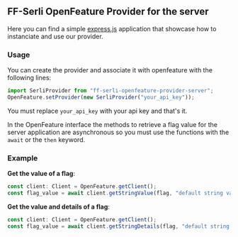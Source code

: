 ## FF-Serli OpenFeature Provider for the server
Here you can find a simple [express.js](https://expressjs.com/) application that showcase how to instanciate and use our provider.

### Usage
You can create the provider and associate it with openfeature with the following lines:
```js
import SerliProvider from "ff-serli-openfeature-provider-server";
OpenFeature.setProvider(new SerliProvider("your_api_key"));
```
You must replace `your_api_key` with your api key and that's it.

In the OpenFeature interface the methods to retrieve a flag value for the server application
are asynchronous so you must use the functions with the `await` or the `then`
keyword.

### Example
**Get the value of a flag**:
```js
const client: Client = OpenFeature.getClient();
const flag_value = await client.getStringValue(flag, "default string value"),
```

**Get the value and details of a flag**:
```js
const client: Client = OpenFeature.getClient();
const flag_value = await client.getStringDetails(flag, "default string value"),
```
